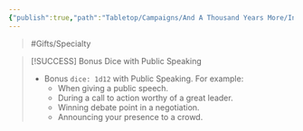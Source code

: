 ```yaml
---
{"publish":true,"path":"Tabletop/Campaigns/And A Thousand Years More/Inventory/Gifts/Oratory.md","permalink":"/tabletop/campaigns/and-a-thousand-years-more/inventory/gifts/oratory/","title":"Oratory"}
---
```



> #Gifts/Specialty

> [!SUCCESS] Bonus Dice with Public Speaking
> - Bonus `dice: 1d12` with Public Speaking. For example:
> 	- When giving a public speech.
> 	- During a call to action worthy of a great leader.
> 	- Winning debate point in a negotiation.
> 	- Announcing your presence to a crowd.
